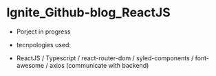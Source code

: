 # Ignite_Github-blog_ReactJS

- Porject in progress

- tecnpologies used: 
- ReactJS / Typescript / react-router-dom / syled-components / font-awesome / axios (communicate with backend)

